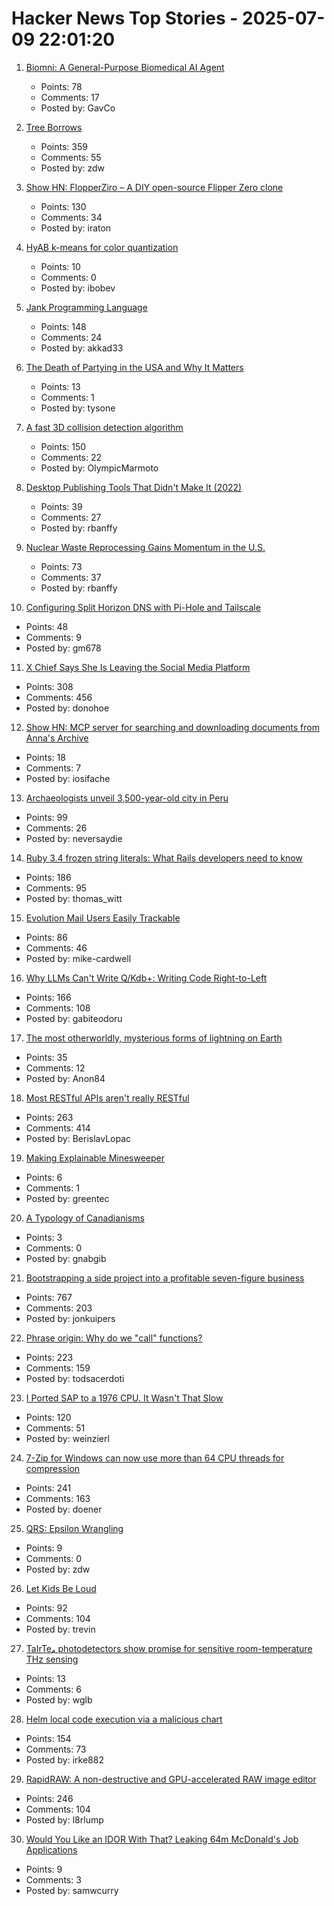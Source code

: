 # Hacker News Top Stories - 2025-07-09 22:01:20

1. [Biomni: A General-Purpose Biomedical AI Agent](https://github.com/snap-stanford/Biomni)
   - Points: 78
   - Comments: 17
   - Posted by: GavCo

2. [Tree Borrows](https://plf.inf.ethz.ch/research/pldi25-tree-borrows.html)
   - Points: 359
   - Comments: 55
   - Posted by: zdw

3. [Show HN: FlopperZiro – A DIY open-source Flipper Zero clone](https://github.com/lraton/FlopperZiro)
   - Points: 130
   - Comments: 34
   - Posted by: iraton

4. [HyAB k-means for color quantization](https://30fps.net/pages/hyab-kmeans/)
   - Points: 10
   - Comments: 0
   - Posted by: ibobev

5. [Jank Programming Language](https://jank-lang.org/)
   - Points: 148
   - Comments: 24
   - Posted by: akkad33

6. [The Death of Partying in the USA and Why It Matters](https://www.derekthompson.org/p/the-death-of-partying-in-the-usaand)
   - Points: 13
   - Comments: 1
   - Posted by: tysone

7. [A fast 3D collision detection algorithm](https://cairno.substack.com/p/improvements-to-the-separating-axis)
   - Points: 150
   - Comments: 22
   - Posted by: OlympicMarmoto

8. [Desktop Publishing Tools That Didn't Make It (2022)](https://tedium.co/2022/10/12/forgotten-desktop-publishing-tools-history/)
   - Points: 39
   - Comments: 27
   - Posted by: rbanffy

9. [Nuclear Waste Reprocessing Gains Momentum in the U.S.](https://spectrum.ieee.org/nuclear-waste-reprocessing-transmutation)
   - Points: 73
   - Comments: 37
   - Posted by: rbanffy

10. [Configuring Split Horizon DNS with Pi-Hole and Tailscale](https://www.bentasker.co.uk/posts/blog/general/configuring-pihole-to-serve-different-records-to-different-clients.html)
   - Points: 48
   - Comments: 9
   - Posted by: gm678

11. [X Chief Says She Is Leaving the Social Media Platform](https://www.nytimes.com/2025/07/09/technology/linda-yaccarino-x-steps-down.html)
   - Points: 308
   - Comments: 456
   - Posted by: donohoe

12. [Show HN: MCP server for searching and downloading documents from Anna's Archive](https://github.com/iosifache/annas-mcp)
   - Points: 18
   - Comments: 7
   - Posted by: iosifache

13. [Archaeologists unveil 3,500-year-old city in Peru](https://www.bbc.co.uk/news/articles/c07dmx38kyeo)
   - Points: 99
   - Comments: 26
   - Posted by: neversaydie

14. [Ruby 3.4 frozen string literals: What Rails developers need to know](https://www.prateekcodes.dev/ruby-34-frozen-string-literals-rails-upgrade-guide/)
   - Points: 186
   - Comments: 95
   - Posted by: thomas_witt

15. [Evolution Mail Users Easily Trackable](https://www.grepular.com/Evolution_Mail_Users_Easily_Trackable)
   - Points: 86
   - Comments: 46
   - Posted by: mike-cardwell

16. [Why LLMs Can't Write Q/Kdb+: Writing Code Right-to-Left](https://medium.com/@gabiteodoru/why-llms-cant-write-q-kdb-writing-code-right-to-left-ea6df68af443)
   - Points: 166
   - Comments: 108
   - Posted by: gabiteodoru

17. [The most otherworldly, mysterious forms of lightning on Earth](https://www.nationalgeographic.com/science/article/lightning-sprites-transient-luminous-events-thunderstorms)
   - Points: 35
   - Comments: 12
   - Posted by: Anon84

18. [Most RESTful APIs aren't really RESTful](https://florian-kraemer.net//software-architecture/2025/07/07/Most-RESTful-APIs-are-not-really-RESTful.html)
   - Points: 263
   - Comments: 414
   - Posted by: BerislavLopac

19. [Making Explainable Minesweeper](https://sublevelgames.github.io/blogs/2025-07-06-making-explainable-minesweeper/)
   - Points: 6
   - Comments: 1
   - Posted by: greentec

20. [A Typology of Canadianisms](https://dchp.arts.ubc.ca/how-to-use)
   - Points: 3
   - Comments: 0
   - Posted by: gnabgib

21. [Bootstrapping a side project into a profitable seven-figure business](https://projectionlab.com/blog/we-reached-1m-arr-with-zero-funding)
   - Points: 767
   - Comments: 203
   - Posted by: jonkuipers

22. [Phrase origin: Why do we "call" functions?](https://quuxplusone.github.io/blog/2025/04/04/etymology-of-call/)
   - Points: 223
   - Comments: 159
   - Posted by: todsacerdoti

23. [I Ported SAP to a 1976 CPU. It Wasn't That Slow](https://github.com/oisee/zvdb-z80/blob/master/ZVDB-Z80-ABAP.md)
   - Points: 120
   - Comments: 51
   - Posted by: weinzierl

24. [7-Zip for Windows can now use more than 64 CPU threads for compression](https://www.7-zip.org/history.txt)
   - Points: 241
   - Comments: 163
   - Posted by: doener

25. [QRS: Epsilon Wrangling](https://www.tbray.org/ongoing/When/202x/2025/07/07/Epsilon-Wrangling)
   - Points: 9
   - Comments: 0
   - Posted by: zdw

26. [Let Kids Be Loud](https://www.afterbabel.com/p/let-kids-be-loud)
   - Points: 92
   - Comments: 104
   - Posted by: trevin

27. [TaIrTe₄ photodetectors show promise for sensitive room-temperature THz sensing](https://phys.org/news/2025-07-tairte-photodetectors-highly-sensitive-room.html)
   - Points: 13
   - Comments: 6
   - Posted by: wglb

28. [Helm local code execution via a malicious chart](https://github.com/helm/helm/security/advisories/GHSA-557j-xg8c-q2mm)
   - Points: 154
   - Comments: 73
   - Posted by: irke882

29. [RapidRAW: A non-destructive and GPU-accelerated RAW image editor](https://github.com/CyberTimon/RapidRAW)
   - Points: 246
   - Comments: 104
   - Posted by: l8rlump

30. [Would You Like an IDOR With That? Leaking 64m McDonald's Job Applications](https://ian.sh/mcdonalds)
   - Points: 9
   - Comments: 3
   - Posted by: samwcurry


